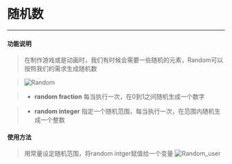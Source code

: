 # 随机数
__________________________

#### 功能说明

>在制作游戏或是动画时，我们有时候会需要一些随机的元素，Random可以按照我们的需求生成随机数

>![Random](/image/Operation/Random.jpg)

>* __random fraction__
每当执行一次，在0到1之间随机生成一个数字

>* __random integer__
指定一个随机范围，每当执行一次，在范围内随机生成一个整数


#### 使用方法

>用常量设定随机范围，将random intger赋值给一个变量
>![Random_user](/image/Operation/Random_user.gif)

